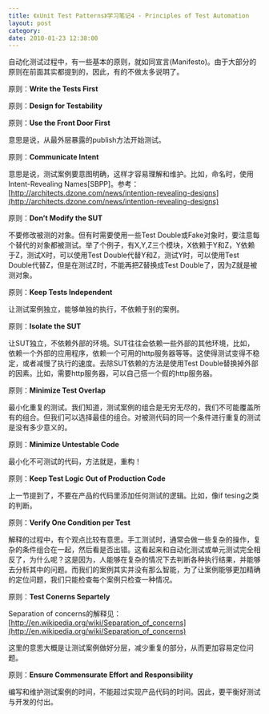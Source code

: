 ```yaml
---
title: 《xUnit Test Patterns》学习笔记4 - Principles of Test Automation
layout: post
category: 
date: 2010-01-23 12:38:00
---
```


自动化测试过程中，有一些基本的原则，就如同宣言(Manifesto)。由于大部分的原则在前面其实都提到的，因此，有的不做太多说明了。

原则：**Write the Tests First**

原则：**Design for Testability**

原则：**Use the Front Door First**

意思是说，从最外层暴露的publish方法开始测试。

原则：**Communicate Intent**

意思是说，测试案例要意图明确，这样才容易理解和维护。比如，命名时，使用Intent-Revealing Names[SBPP]。参考：[http://architects.dzone.com/news/intention-revealing-designs](http://architects.dzone.com/news/intention-revealing-designs)

原则：**Don&#8217;t Modify the SUT**

不要修改被测的对象。但有时需要使用一些Test Double或Fake对象时，要注意每个替代的对象都被测试。举了个例子，有X,Y,Z三个模块，X依赖于Y和Z，Y依赖于Z，测试X时，可以使用Test Double代替Y和Z，测试Y时，可以使用Test Double代替Z，但是在测试Z时，不能再把Z替换成Test Double了，因为Z就是被测对象。

原则：**Keep Tests Independent**

让测试案例独立，能够单独的执行，不依赖于别的案例。

原则：**Isolate the SUT**

让SUT独立，不依赖外部的环境。SUT往往会依赖一些外部的其他环境，比如，依赖一个外部的应用程序，依赖一个可用的http服务器等等。这使得测试变得不稳定，或者减慢了执行的速度。去除SUT依赖的方法是使用Test Double替换掉外部的因素。比如，需要http服务器，可以自己搭一个假的http服务器。

原则：**Minimize Test Overlap**

最小化重复的测试。我们知道，测试案例的组合是无穷无尽的，我们不可能覆盖所有的组合。但我们可以选择最佳的组合。对被测代码的同一个条件进行重复的测试是没有多少意义的。

原则：**Minimize Untestable Code**

最小化不可测试的代码，方法就是，重构！

原则：**Keep Test Logic Out of Production Code**

上一节提到了，不要在产品的代码里添加任何测试的逻辑。比如，像if tesing之类的判断。

原则：**Verify One Condition per Test**

解释的过程中，有个观点比较有意思。手工测试时，通常会做一些复杂的操作，复杂的条件组合在一起，然后看是否出错。这看起来和自动化测试或单元测试完全相反了，为什么呢？这是因为，人能够在复杂的情况下去判断各种执行结果，并能够去分析其中的问题。而我们的案例其实并没有那么智能，为了让案例能够更加精确的定位问题，我们只能检查每个案例只检查一种情况。

原则：**Test Conerns Separtely**

Separation of concerns的解释见：[http://en.wikipedia.org/wiki/Separation_of_concerns](http://en.wikipedia.org/wiki/Separation_of_concerns)

这里的意思大概是让测试案例做好分层，减少重复的部分，从而更加容易定位问题。

原则：**Ensure Commensurate Effort and Responsibility**

编写和维护测试案例的时间，不能超过实现产品代码的时间。因此，要平衡好测试与开发的付出。